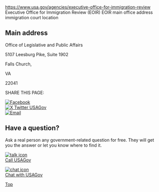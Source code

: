 

https://www.usa.gov/agencies/executive-office-for-immigration-review
Executive Office for Immigration Review (EOIR)
EOIR main office address
immigration court location

Main address  
------------  

Office of Legislative and Public Affairs  

5107 Leesburg Pike, Suite 1902  

Falls Church,  

VA  

22041  

SHARE THIS PAGE:  

[![Facebook](https://www.usa.gov/themes/custom/usagov/images/social-media-icons/Facebook_Icon.svg)](https://www.facebook.com/sharer/sharer.php?u=https://www.usa.gov/agencies/executive-office-for-immigration-review&v=3)  
[![X Twitter USAGov](https://www.usa.gov/themes/custom/usagov/images/social-media-icons/X_Twitter_Icon.svg?version=2)](https://twitter.com/intent/tweet?source=webclient&text=https://www.usa.gov/agencies/executive-office-for-immigration-review)  
[![Email](https://www.usa.gov/themes/custom/usagov/images/social-media-icons/Email_Icon.svg?version=2)](mailto:?subject=https://www.usa.gov/agencies/executive-office-for-immigration-review)  

Have a question?  
----------------  

Ask a real person any government-related question for free. They will get you the answer or let you know where to find it.  

[![talk icon](https://www.usa.gov/themes/custom/usagov/images/ICONS_talk.png)  
Call USAGov](https://www.usa.gov/phone)  

[![chat icon](https://www.usa.gov/themes/custom/usagov/images/ICONS_chat.png)  
Chat with USAGov](https://www.usa.gov/chat)  

[Top](#main-content)
